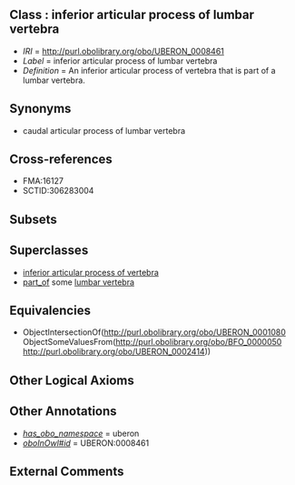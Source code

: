 
## Class : inferior articular process of lumbar vertebra

 * *IRI* = http://purl.obolibrary.org/obo/UBERON_0008461
 * *Label* = inferior articular process of lumbar vertebra
 * *Definition* = An inferior articular process of vertebra that is part of a lumbar vertebra.

## Synonyms

 * caudal articular process of lumbar vertebra

## Cross-references

 * FMA:16127
 * SCTID:306283004

## Subsets


## Superclasses

 * [inferior articular process of vertebra](../../UBERON/80/UBERON_0001080.md)
 * [part_of](../../BFO/50/BFO_0000050.md) some [lumbar vertebra](../../UBERON/14/UBERON_0002414.md)

## Equivalencies

 * ObjectIntersectionOf(<http://purl.obolibrary.org/obo/UBERON_0001080> ObjectSomeValuesFrom(<http://purl.obolibrary.org/obo/BFO_0000050> <http://purl.obolibrary.org/obo/UBERON_0002414>))

## Other Logical Axioms


## Other Annotations

 * *[has_obo_namespace](../../ce/oboInOwl#hasOBONamespace.md)* = uberon
 * *[oboInOwl#id](../../id/oboInOwl#id.md)* = UBERON:0008461

## External Comments

